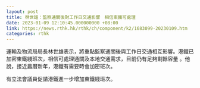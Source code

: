 ```yaml
---
layout: post
title: 林世雄：監察通關後對工作日交通影響　相信東鐵可處理
date: 2023-01-09 12:10:45.000000000 +08:00
link: https://news.rthk.hk/rthk/ch/component/k2/1683099-20230109.htm
categories: rthk
---
```


運輸及物流局局長林世雄表示，將重點監察通關後與工作日交通相互影響。港鐵已加密東鐵綫班次，相信可處理通關及本地交通需求，目前仍有足夠剩餘容量 。他說，接近農曆新年，港鐵有需要時會加密班次。 

有立法會議員促請港鐵進一步增加東鐵綫班次。
